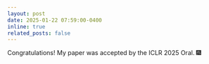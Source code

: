 ```yaml
---
layout: post
date: 2025-01-22 07:59:00-0400
inline: true
related_posts: false
---
```


Congratulations! My paper was accepted by the ICLR 2025 Oral. :fireworks: